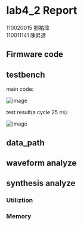 # lab4_2 Report
110020015 劉祐瑋  
110011141 陳昇達
## Firmware code 


## testbench
main code:

![image](https://github.com/nthuyouwei/soclab/assets/145022311/6745060b-2f0c-4be4-bf8d-37a2a69f657d)

test result(a cycle 25 ns):

![image](https://github.com/nthuyouwei/soclab/assets/145022311/9ada4155-d4e9-4665-9b35-78b815b72b1b)



## data_path


## waveform analyze


## synthesis analyze

### Utiliztion

### Memory


